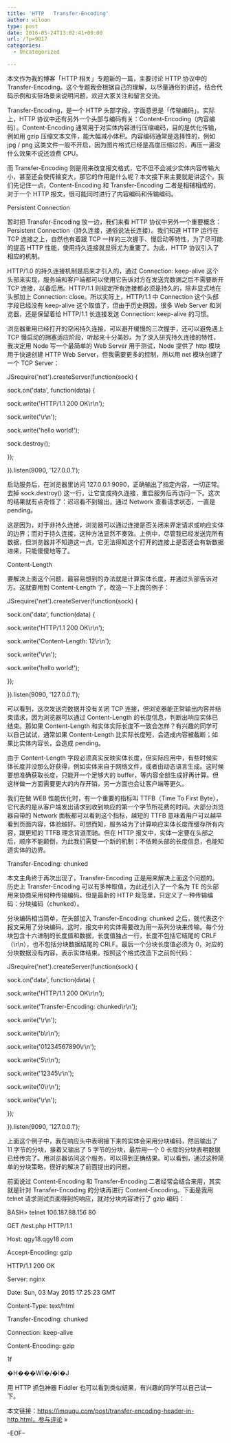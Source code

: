 ```yaml
---
title: 'HTTP   Transfer-Encoding'
author: wiloon
type: post
date: 2016-05-24T13:02:41+00:00
url: /?p=9017
categories:
  - Uncategorized

---
```

本文作为我的博客「HTTP 相关」专题新的一篇，主要讨论 HTTP 协议中的 Transfer-Encoding。这个专题我会根据自己的理解，以尽量通俗的讲述，结合代码示例和实际场景来说明问题，欢迎大家关注和留言交流。

Transfer-Encoding，是一个 HTTP 头部字段，字面意思是「传输编码」。实际上，HTTP 协议中还有另外一个头部与编码有关：Content-Encoding（内容编码）。Content-Encoding 通常用于对实体内容进行压缩编码，目的是优化传输，例如用 gzip 压缩文本文件，能大幅减小体积。内容编码通常是选择性的，例如 jpg / png 这类文件一般不开启，因为图片格式已经是高度压缩过的，再压一遍没什么效果不说还浪费 CPU。

而 Transfer-Encoding 则是用来改变报文格式，它不但不会减少实体内容传输大小，甚至还会使传输变大，那它的作用是什么呢？本文接下来主要就是讲这个。我们先记住一点，Content-Encoding 和 Transfer-Encoding 二者是相辅相成的，对于一个 HTTP 报文，很可能同时进行了内容编码和传输编码。

Persistent Connection
  
暂时把 Transfer-Encoding 放一边，我们来看 HTTP 协议中另外一个重要概念：Persistent Connection（持久连接，通俗说法长连接）。我们知道 HTTP 运行在 TCP 连接之上，自然也有着跟 TCP 一样的三次握手、慢启动等特性，为了尽可能的提高 HTTP 性能，使用持久连接就显得尤为重要了。为此，HTTP 协议引入了相应的机制。

HTTP/1.0 的持久连接机制是后来才引入的，通过 Connection: keep-alive 这个头部来实现，服务端和客户端都可以使用它告诉对方在发送完数据之后不需要断开 TCP 连接，以备后用。HTTP/1.1 则规定所有连接都必须是持久的，除非显式地在头部加上 Connection: close。所以实际上，HTTP/1.1 中 Connection 这个头部字段已经没有 keep-alive 这个取值了，但由于历史原因，很多 Web Server 和浏览器，还是保留着给 HTTP/1.1 长连接发送 Connection: keep-alive 的习惯。

浏览器重用已经打开的空闲持久连接，可以避开缓慢的三次握手，还可以避免遇上 TCP 慢启动的拥塞适应阶段，听起来十分美妙。为了深入研究持久连接的特性，我决定用 Node 写一个最简单的 Web Server 用于测试，Node 提供了 http 模块用于快速创建 HTTP Web Server，但我需要更多的控制，所以用 net 模块创建了一个 TCP Server：

JSrequire('net').createServer(function(sock) {
  
sock.on('data', function(data) {
  
sock.write('HTTP/1.1 200 OK\r\n');
  
sock.write('\r\n');
  
sock.write('hello world!');
  
sock.destroy();
  
});
  
}).listen(9090, '127.0.0.1');

启动服务后，在浏览器里访问 127.0.0.1:9090，正确输出了指定内容，一切正常。去掉 sock.destroy() 这一行，让它变成持久连接，重启服务后再访问一下。这次的结果就有点奇怪了：迟迟看不到输出，通过 Network 查看请求状态，一直是 pending。

这是因为，对于非持久连接，浏览器可以通过连接是否关闭来界定请求或响应实体的边界；而对于持久连接，这种方法显然不奏效。上例中，尽管我已经发送完所有数据，但浏览器并不知道这一点，它无法得知这个打开的连接上是否还会有新数据进来，只能傻傻地等了。

Content-Length
  
要解决上面这个问题，最容易想到的办法就是计算实体长度，并通过头部告诉对方。这就要用到 Content-Length 了，改造一下上面的例子：

JSrequire('net').createServer(function(sock) {
  
sock.on('data', function(data) {
  
sock.write('HTTP/1.1 200 OK\r\n');
  
sock.write('Content-Length: 12\r\n');
  
sock.write('\r\n');
  
sock.write('hello world!');
  
});
  
}).listen(9090, '127.0.0.1');

可以看到，这次发送完数据并没有关闭 TCP 连接，但浏览器能正常输出内容并结束请求，因为浏览器可以通过 Content-Length 的长度信息，判断出响应实体已结束。那如果 Content-Length 和实体实际长度不一致会怎样？有兴趣的同学可以自己试试，通常如果 Content-Length 比实际长度短，会造成内容被截断；如果比实体内容长，会造成 pending。

由于 Content-Length 字段必须真实反映实体长度，但实际应用中，有些时候实体长度并没那么好获得，例如实体来自于网络文件，或者由动态语言生成。这时候要想准确获取长度，只能开一个足够大的 buffer，等内容全部生成好再计算。但这样做一方面需要更大的内存开销，另一方面也会让客户端等更久。

我们在做 WEB 性能优化时，有一个重要的指标叫 TTFB（Time To First Byte），它代表的是从客户端发出请求到收到响应的第一个字节所花费的时间。大部分浏览器自带的 Network 面板都可以看到这个指标，越短的 TTFB 意味着用户可以越早看到页面内容，体验越好。可想而知，服务端为了计算响应实体长度而缓存所有内容，跟更短的 TTFB 理念背道而驰。但在 HTTP 报文中，实体一定要在头部之后，顺序不能颠倒，为此我们需要一个新的机制：不依赖头部的长度信息，也能知道实体的边界。

Transfer-Encoding: chunked
  
本文主角终于再次出现了，Transfer-Encoding 正是用来解决上面这个问题的。历史上 Transfer-Encoding 可以有多种取值，为此还引入了一个名为 TE 的头部用来协商采用何种传输编码。但是最新的 HTTP 规范里，只定义了一种传输编码：分块编码（chunked）。

分块编码相当简单，在头部加入 Transfer-Encoding: chunked 之后，就代表这个报文采用了分块编码。这时，报文中的实体需要改为用一系列分块来传输。每个分块包含十六进制的长度值和数据，长度值独占一行，长度不包括它结尾的 CRLF（\r\n），也不包括分块数据结尾的 CRLF。最后一个分块长度值必须为 0，对应的分块数据没有内容，表示实体结束。按照这个格式改造下之前的代码：

JSrequire('net').createServer(function(sock) {
  
sock.on('data', function(data) {
  
sock.write('HTTP/1.1 200 OK\r\n');
  
sock.write('Transfer-Encoding: chunked\r\n');
  
sock.write('\r\n');

sock.write('b\r\n');
  
sock.write('01234567890\r\n');

sock.write('5\r\n');
  
sock.write('12345\r\n');

sock.write('0\r\n');
  
sock.write('\r\n');
  
});
  
}).listen(9090, '127.0.0.1');

上面这个例子中，我在响应头中表明接下来的实体会采用分块编码，然后输出了 11 字节的分块，接着又输出了 5 字节的分块，最后用一个 0 长度的分块表明数据已经传完了。用浏览器访问这个服务，可以得到正确结果。可以看到，通过这种简单的分块策略，很好的解决了前面提出的问题。

前面说过 Content-Encoding 和 Transfer-Encoding 二者经常会结合来用，其实就是针对 Transfer-Encoding 的分块再进行 Content-Encoding。下面是我用 telnet 请求测试页面得到的响应，就对分块内容进行了 gzip 编码：

BASH> telnet 106.187.88.156 80

GET /test.php HTTP/1.1
  
Host: qgy18.qgy18.com
  
Accept-Encoding: gzip

HTTP/1.1 200 OK
  
Server: nginx
  
Date: Sun, 03 May 2015 17:25:23 GMT
  
Content-Type: text/html
  
Transfer-Encoding: chunked
  
Connection: keep-alive
  
Content-Encoding: gzip

1f
  
�H���W(�/�I�J



用 HTTP 抓包神器 Fiddler 也可以看到类似结果，有兴趣的同学可以自己试一下。

本文链接：https://imququ.com/post/transfer-encoding-header-in-http.html，参与评论 »

&#8211;EOF&#8211;